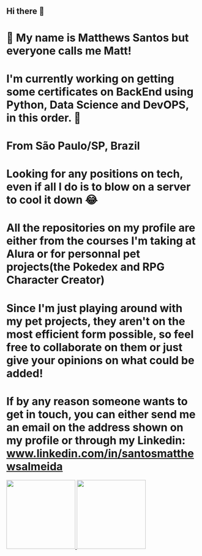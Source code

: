 ## Hi there 👋

# 👋 My name is Matthews Santos but everyone calls me Matt!
# I'm currently working on getting some certificates on BackEnd using Python, Data Science and DevOPS, in this order. 😬
# From São Paulo/SP, Brazil
# Looking for any positions on tech, even if all I do is to blow on a server to cool it down 😂
# All the repositories on my profile are either from the courses I'm taking at Alura or for personnal pet projects(the Pokedex and RPG Character Creator)
# Since I'm just playing around with my pet projects, they aren't on the most efficient form possible, so feel free to collaborate on them or just give your opinions on what could be added!
# If by any reason someone wants to get in touch, you can either send me an email on the address shown on my profile or through my Linkedin: www.linkedin.com/in/santosmatthewsalmeida
<div>
<a href="https://github.com/MattDSantosDev">
<img loading="lazy" height="180em" src="https://github-readme-stats.vercel.app/api/top-langs/?username=MattDSantosDev&layout=compact&langs_count=7&theme=dracula"/>
<img loading="lazy" height="180em" src="https://github-readme-stats.vercel.app/api?username=MattDSantosDev&show_icons=true&theme=dracula&include_all_commits=true&count_private=true"/>
</div>
<!--
**MattDSantosDev/MattDSantosDev** is a ✨ _special_ ✨ repository because its `README.md` (this file) appears on your GitHub profile.

Here are some ideas to get you started:

- 🔭 I’m currently working on ...
- 🌱 I’m currently learning ...
- 👯 I’m looking to collaborate on ...
- 🤔 I’m looking for help with ...
- 💬 Ask me about ...
- 📫 How to reach me: ...
- 😄 Pronouns: ...
- ⚡ Fun fact: ...
-->
